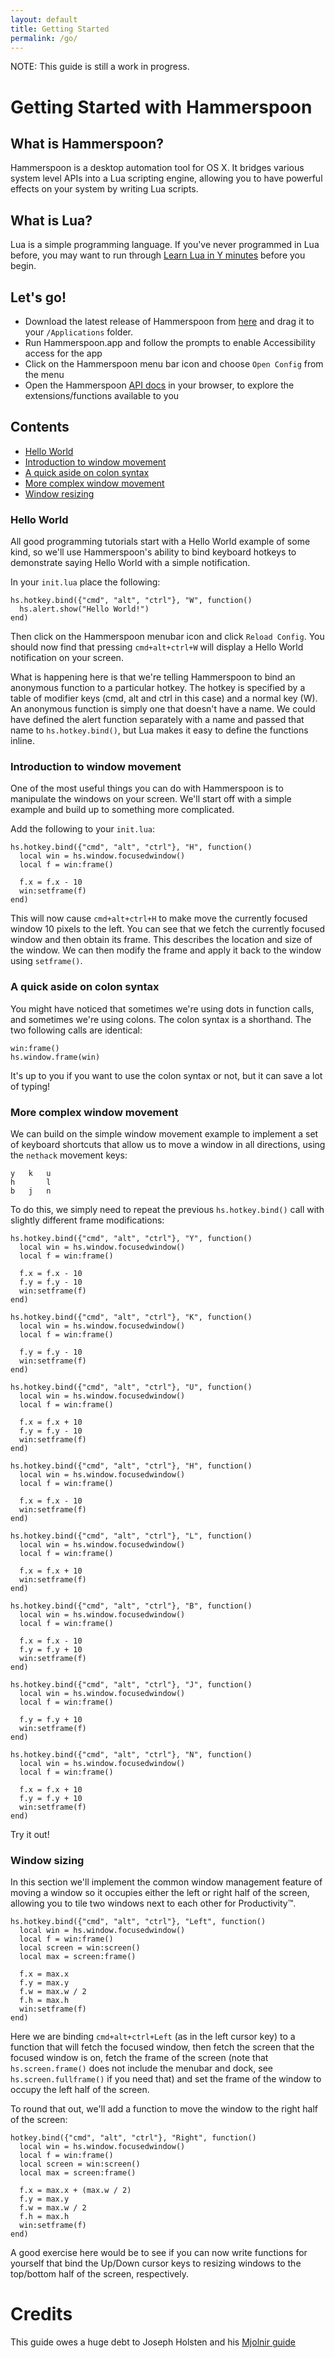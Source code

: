 ```yaml
---
layout: default
title: Getting Started
permalink: /go/
---
```


NOTE: This guide is still a work in progress.

# Getting Started with Hammerspoon

## What is Hammerspoon?

Hammerspoon is a desktop automation tool for OS X. It bridges various system level APIs into a Lua scripting engine, allowing you to have powerful effects on your system by writing Lua scripts.

## What is Lua?

Lua is a simple programming language. If you've never programmed in Lua before, you may want to run through [Learn Lua in Y minutes](http://learnxinyminutes.com/docs/lua/) before you begin.

## Let's go!

 * Download the latest release of Hammerspoon from [here](http://www.hammerspoon.org/) and drag it to your `/Applications` folder.
 * Run Hammerspoon.app and follow the prompts to enable Accessibility access for the app
 * Click on the Hammerspoon menu bar icon and choose `Open Config` from the menu
 * Open the Hammerspoon [API docs](http://www.hammerspoon.org/docs/) in your browser, to explore the extensions/functions available to you

## Contents

 * [Hello World](#helloworld)
 * [Introduction to window movement](#winmoveintro)
 * [A quick aside on colon syntax](#colonsyntax)
 * [More complex window movement](#winmovenethack)
 * [Window resizing](#winresize)

### <a name="helloworld"></a>Hello World

All good programming tutorials start with a Hello World example of some kind, so we'll use Hammerspoon's ability to bind keyboard hotkeys to demonstrate saying Hello World with a simple notification.

In your `init.lua` place the following:

    hs.hotkey.bind({"cmd", "alt", "ctrl"}, "W", function()
      hs.alert.show("Hello World!")
    end)

Then click on the Hammerspoon menubar icon and click `Reload Config`. You should now find that pressing `cmd+alt+ctrl+W` will display a Hello World notification on your screen.

What is happening here is that we're telling Hammerspoon to bind an anonymous function to a particular hotkey. The hotkey is specified by a table of modifier keys (cmd, alt and ctrl in this case) and a normal key (W). An anonymous function is simply one that doesn't have a name. We could have defined the alert function separately with a name and passed that name to `hs.hotkey.bind()`, but Lua makes it easy to define the functions inline.

### <a name="winmoveintro"></a>Introduction to window movement

One of the most useful things you can do with Hammerspoon is to manipulate the windows on your screen. We'll start off with a simple example and build up to something more complicated.

Add the following to your `init.lua`:

    hs.hotkey.bind({"cmd", "alt", "ctrl"}, "H", function()
      local win = hs.window.focusedwindow()
      local f = win:frame()

      f.x = f.x - 10
      win:setframe(f)
    end)

This will now cause `cmd+alt+ctrl+H` to make move the currently focused window 10 pixels to the left. You can see that we fetch the currently focused window and then obtain its frame. This describes the location and size of the window. We can then modify the frame and apply it back to the window using `setframe()`.

### <a name="colonsyntax"></a>A quick aside on colon syntax

You might have noticed that sometimes we're using dots in function calls, and sometimes we're using colons. The colon syntax is a shorthand. The two following calls are identical:

    win:frame()
    hs.window.frame(win)

It's up to you if you want to use the colon syntax or not, but it can save a lot of typing!

### <a name="winmovenethack"></a>More complex window movement

We can build on the simple window movement example to implement a set of keyboard shortcuts that allow us to move a window in all directions, using the `nethack` movement keys:

    y   k   u
    h       l
    b   j   n

To do this, we simply need to repeat the previous `hs.hotkey.bind()` call with slightly different frame modifications:

    hs.hotkey.bind({"cmd", "alt", "ctrl"}, "Y", function()
      local win = hs.window.focusedwindow()
      local f = win:frame()
      
      f.x = f.x - 10
      f.y = f.y - 10
      win:setframe(f)
    end)
    
    hs.hotkey.bind({"cmd", "alt", "ctrl"}, "K", function()
      local win = hs.window.focusedwindow()
      local f = win:frame()
      
      f.y = f.y - 10
      win:setframe(f)
    end)
    
    hs.hotkey.bind({"cmd", "alt", "ctrl"}, "U", function()
      local win = hs.window.focusedwindow()
      local f = win:frame()
      
      f.x = f.x + 10
      f.y = f.y - 10
      win:setframe(f)
    end)
    
    hs.hotkey.bind({"cmd", "alt", "ctrl"}, "H", function()
      local win = hs.window.focusedwindow()
      local f = win:frame()
      
      f.x = f.x - 10
      win:setframe(f)
    end)
    
    hs.hotkey.bind({"cmd", "alt", "ctrl"}, "L", function()
      local win = hs.window.focusedwindow()
      local f = win:frame()
    
      f.x = f.x + 10
      win:setframe(f)
    end)
    
    hs.hotkey.bind({"cmd", "alt", "ctrl"}, "B", function()
      local win = hs.window.focusedwindow()
      local f = win:frame()
    
      f.x = f.x - 10
      f.y = f.y + 10
      win:setframe(f)
    end)
    
    hs.hotkey.bind({"cmd", "alt", "ctrl"}, "J", function()
      local win = hs.window.focusedwindow()
      local f = win:frame()
    
      f.y = f.y + 10
      win:setframe(f)
    end)
    
    hs.hotkey.bind({"cmd", "alt", "ctrl"}, "N", function()
      local win = hs.window.focusedwindow()
      local f = win:frame()
    
      f.x = f.x + 10
      f.y = f.y + 10
      win:setframe(f)
    end)

Try it out!

### <a name="winresize"></a>Window sizing

In this section we'll implement the common window management feature of moving a window so it occupies either the left or right half of the screen, allowing you to tile two windows next to each other for Productivity™.

    hs.hotkey.bind({"cmd", "alt", "ctrl"}, "Left", function()
      local win = hs.window.focusedwindow()
      local f = win:frame()
      local screen = win:screen()
      local max = screen:frame()
      
      f.x = max.x
      f.y = max.y
      f.w = max.w / 2
      f.h = max.h
      win:setframe(f)
    end)

Here we are binding `cmd+alt+ctrl+Left` (as in the left cursor key) to a function that will fetch the focused window, then fetch the screen that the focused window is on, fetch the frame of the screen (note that `hs.screen.frame()` does not include the menubar and dock, see `hs.screen.fullframe()` if you need that) and set the frame of the window to occupy the left half of the screen.

To round that out, we'll add a function to move the window to the right half of the screen:

    hotkey.bind({"cmd", "alt", "ctrl"}, "Right", function()
      local win = hs.window.focusedwindow()
      local f = win:frame()
      local screen = win:screen()
      local max = screen:frame()
      
      f.x = max.x + (max.w / 2)
      f.y = max.y
      f.w = max.w / 2
      f.h = max.h
      win:setframe(f)
    end)

A good exercise here would be to see if you can now write functions for yourself that bind the Up/Down cursor keys to resizing windows to the top/bottom half of the screen, respectively.

# Credits

This guide owes a huge debt to Joseph Holsten and his [Mjolnir guide](http://blog.josephholsten.com/post/scripting-your-mac-getting-started)
